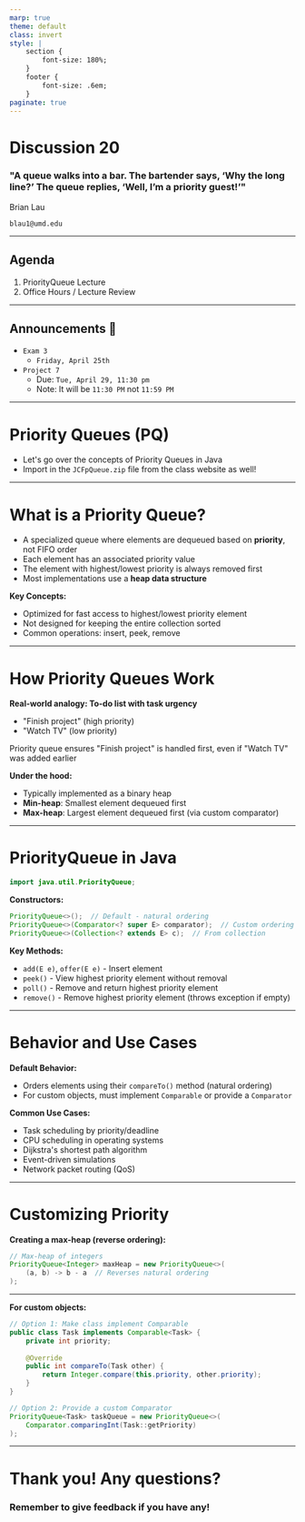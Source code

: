 ```yaml
---
marp: true
theme: default
class: invert
style: |
    section {
        font-size: 180%;
    }
    footer {
        font-size: .6em;
    }
paginate: true
---
```

<!-- 
_paginate: false
_class: invert
-->

# <!--fit--> Discussion 20
<!-- 
_footer: "Credits to Adit Bala for the MARP template <3"
-->

### "A queue walks into a bar. The bartender says, ‘Why the long line?’ The queue replies, ‘Well, I’m a priority guest!’"

Brian Lau

`blau1@umd.edu`

---
## Agenda
<!-- 
_footer: Slides available at [`teaching.beelau.dev`](https://teaching.beelau.dev)
-->
1. PriorityQueue Lecture
2. Office Hours / Lecture Review
---

## Announcements :mega:
<!-- 
_footer: Slides available at [`teaching.beelau.dev`](https://teaching.beelau.dev)
-->
- `Exam 3`
    - `Friday, April 25th`
- `Project 7`
    - Due: `Tue, April 29, 11:30 pm`
    - Note: It will be `11:30 PM` not `11:59 PM`
---
# Priority Queues (PQ)
- Let's go over the concepts of Priority Queues in Java
- Import in the `JCFpQueue.zip` file from the class website as well!
---

# What is a Priority Queue?

- A specialized queue where elements are dequeued based on **priority**, not FIFO order
- Each element has an associated priority value
- The element with highest/lowest priority is always removed first
- Most implementations use a **heap data structure**

**Key Concepts:**
- Optimized for fast access to highest/lowest priority element
- Not designed for keeping the entire collection sorted
- Common operations: insert, peek, remove

---

# How Priority Queues Work

**Real-world analogy: To-do list with task urgency**
- "Finish project" (high priority)
- "Watch TV" (low priority)

Priority queue ensures "Finish project" is handled first, even if "Watch TV" was added earlier

**Under the hood:**
- Typically implemented as a binary heap
- **Min-heap**: Smallest element dequeued first
- **Max-heap**: Largest element dequeued first (via custom comparator)

---

# PriorityQueue in Java

```java
import java.util.PriorityQueue;
```

**Constructors:**
```java
PriorityQueue<>();  // Default - natural ordering
PriorityQueue<>(Comparator<? super E> comparator);  // Custom ordering
PriorityQueue<>(Collection<? extends E> c);  // From collection
```

**Key Methods:**
- `add(E e)`, `offer(E e)` - Insert element
- `peek()` - View highest priority element without removal
- `poll()` - Remove and return highest priority element
- `remove()` - Remove highest priority element (throws exception if empty)

---

# Behavior and Use Cases

**Default Behavior:**
- Orders elements using their `compareTo()` method (natural ordering)
- For custom objects, must implement `Comparable` or provide a `Comparator`

**Common Use Cases:**
- Task scheduling by priority/deadline
- CPU scheduling in operating systems
- Dijkstra's shortest path algorithm
- Event-driven simulations
- Network packet routing (QoS)

---

# Customizing Priority

**Creating a max-heap (reverse ordering):**
```java
// Max-heap of integers
PriorityQueue<Integer> maxHeap = new PriorityQueue<>(
    (a, b) -> b - a  // Reverses natural ordering
);
```
---
**For custom objects:**
```java
// Option 1: Make class implement Comparable
public class Task implements Comparable<Task> {
    private int priority;
    
    @Override
    public int compareTo(Task other) {
        return Integer.compare(this.priority, other.priority);
    }
}

// Option 2: Provide a custom Comparator
PriorityQueue<Task> taskQueue = new PriorityQueue<>(
    Comparator.comparingInt(Task::getPriority)
);
```
---

# Thank you! Any questions?

### Remember to give feedback if you have any!